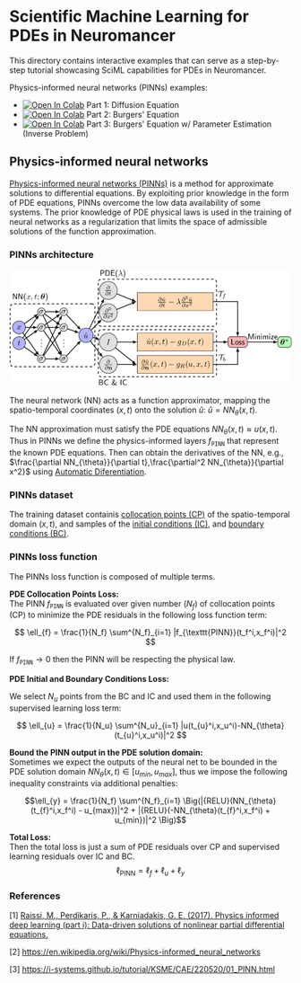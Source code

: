 # Scientific Machine Learning for PDEs in Neuromancer

This directory contains interactive examples that can serve as a step-by-step tutorial 
showcasing SciML capabilities for PDEs in Neuromancer.


Physics-informed neural networks (PINNs) examples:  
+ <a target="_blank" href="https://colab.research.google.com/github/pnnl/neuromancer/blob/master/examples/PDEs/Part_1_PINN_DiffusionEquation.ipynb"><img src="https://colab.research.google.com/assets/colab-badge.svg" alt="Open In Colab"/></a> Part 1: Diffusion Equation
+ <a target="_blank" href="https://colab.research.google.com/github/pnnl/neuromancer/blob/master/examples/PDEs/Part_2_PINN_BurgersEquation.ipynb"><img src="https://colab.research.google.com/assets/colab-badge.svg" alt="Open In Colab"/></a> Part 2: Burgers' Equation
+ <a target="_blank" href="https://colab.research.google.com/github/pnnl/neuromancer/blob/master/examples/PDEs/Part_3_PINN_BurgersEquation_inverse.ipynb"><img src="https://colab.research.google.com/assets/colab-badge.svg" alt="Open In Colab"/></a> Part 3: Burgers' Equation w/ Parameter Estimation (Inverse Problem)
  

## Physics-informed neural networks

[Physics-informed neural networks (PINNs)](https://en.wikipedia.org/wiki/Physics-informed_neural_networks)
is a method for approximate solutions to differential equations.
By exploiting prior knowledge in the form of PDE equations, 
PINNs overcome the low data availability of some systems.
The prior knowledge of PDE physical laws is used in the training 
of neural networks as a regularization that limits 
the space of admissible solutions of the function approximation.

### PINNs architecture 
<img src="../figs/PINNs.png" width="600">  

The neural network (NN) acts as a function approximator, mapping the spatio-temporal
coordinates $(x, t)$ onto the solution $\hat{u}$: 
$\hat{u} = NN_{\theta}(x,t)$.

The NN approximation must satisfy the PDE equations $NN_{\theta}(x,t) \approx u(x,t)$. 
Thus in PINNs we define the physics-informed layers $f_{\texttt{PINN}}$ 
that represent the known PDE equations. Then can obtain the derivatives of the NN, e.g.,
$\frac{\partial NN_{\theta}}{\partial t},\frac{\partial^2 NN_{\theta}}{\partial x^2}$ 
using [Automatic Diferentiation](https://en.wikipedia.org/wiki/Automatic_differentiation). 

### PINNs dataset 
The training dataset containis [collocation points (CP)](https://en.wikipedia.org/wiki/Collocation_method) 
of the spatio-temporal domain $(x, t)$, and samples of the [initial conditions (IC)](https://en.wikipedia.org/wiki/Initial_condition), 
and [boundary conditions (BC)](https://en.wikipedia.org/wiki/Boundary_value_problem).

### PINNs loss function

The PINNs loss function is composed of multiple terms.

**PDE Collocation Points Loss:**  
The PINN $f_{\texttt{PINN}}$ is evaluated over given number ($N_f$) 
of collocation points (CP) to minimize the PDE residuals 
in the following loss function term:

$$ \ell_{f} = \frac{1}{N_f} \sum^{N_f}_{i=1} |f_{\texttt{PINN}}(t_f^i,x_f^i)|^2 $$

If $f_{\texttt{PINN}}\rightarrow 0$ then the PINN will be respecting 
the physical law.

**PDE Initial and Boundary Conditions Loss:**

We select $N_u$ points from the BC and IC and used them in the following supervised learning loss term:

$$ \ell_{u} = \frac{1}{N_u} \sum^{N_u}_{i=1} |u(t_{u}^i,x_u^i)-NN_{\theta}(t_{u}^i,x_u^i)|^2 $$

**Bound the PINN output in the PDE solution domain:**  
Sometimes we expect the outputs of the neural net 
to be bounded in the PDE solution domain $NN_{\theta}(x,t) \in [u_{min}, u_{max}]$, 
thus we impose the following inequality constraints via additional penalties:

$$\ell_{y} = \frac{1}{N_f} \sum^{N_f}_{i=1} \Big(|{RELU}(NN_{\theta}(t_{f}^i,x_f^i) - u_{max})|^2 + |{RELU}(-NN_{\theta}(t_{f}^i,x_f^i) + u_{min})|^2 \Big)$$

**Total Loss:**  
Then the total loss is just a sum of PDE residuals over CP 
and supervised learning residuals over IC and BC.
$$\ell_{\text{PINN}}=\ell_{f}+\ell_{u} +\ell_{y}$$


### References

[1] [Raissi, M., Perdikaris, P., & Karniadakis, G. E. (2017). Physics informed deep learning (part i): Data-driven solutions of nonlinear partial differential equations.](https://www.sciencedirect.com/science/article/abs/pii/S0021999118307125)

[2] https://en.wikipedia.org/wiki/Physics-informed_neural_networks

[3] https://i-systems.github.io/tutorial/KSME/CAE/220520/01_PINN.html

